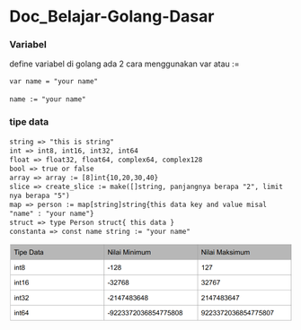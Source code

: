 # Doc_Belajar-Golang-Dasar

### Variabel

define variabel di golang ada 2 cara menggunakan var atau :=

```
var name = "your name" 

name := "your name"
```

### tipe data

```
string => "this is string"
int => int8, int16, int32, int64
float => float32, float64, complex64, complex128
bool => true or false
array => array := [8]int{10,20,30,40}
slice => create_slice := make([]string, panjangnya berapa "2", limit nya berapa "5")
map => person := map[string]string{this data key and value misal "name" : "your name"}
struct => type Person struct{ this data }
constanta => const name string := "your name"

```

![MIX & MAX INT](image.png)


